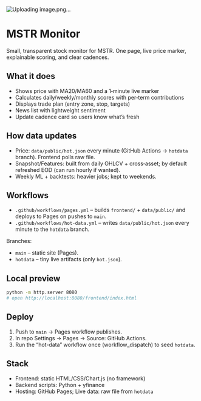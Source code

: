 ![Uploading image.png…]()

# MSTR Monitor

Small, transparent stock monitor for MSTR. One page, live price marker, explainable scoring, and clear cadences.

## What it does
- Shows price with MA20/MA60 and a 1‑minute live marker
- Calculates daily/weekly/monthly scores with per‑term contributions
- Displays trade plan (entry zone, stop, targets)
- News list with lightweight sentiment
- Update cadence card so users know what’s fresh

## How data updates
- Price: `data/public/hot.json` every minute (GitHub Actions → `hotdata` branch). Frontend polls raw file.
- Snapshot/Features: built from daily OHLCV + cross‑asset; by default refreshed EOD (can run hourly if wanted).
- Weekly ML + backtests: heavier jobs; kept to weekends.

## Workflows
- `.github/workflows/pages.yml` – builds `frontend/` + `data/public/` and deploys to Pages on pushes to `main`.
- `.github/workflows/hot-data.yml` – writes `data/public/hot.json` every minute to the `hotdata` branch.

Branches:
- `main` – static site (Pages).
- `hotdata` – tiny live artifacts (only `hot.json`).

## Local preview
```bash
python -m http.server 8080
# open http://localhost:8080/frontend/index.html
```

## Deploy
1) Push to `main` → Pages workflow publishes.
2) In repo Settings → Pages → Source: GitHub Actions.
3) Run the “hot-data” workflow once (workflow_dispatch) to seed `hotdata`.

## Stack
- Frontend: static HTML/CSS/Chart.js (no framework)
- Backend scripts: Python + yfinance
- Hosting: GitHub Pages; Live data: raw file from `hotdata`
